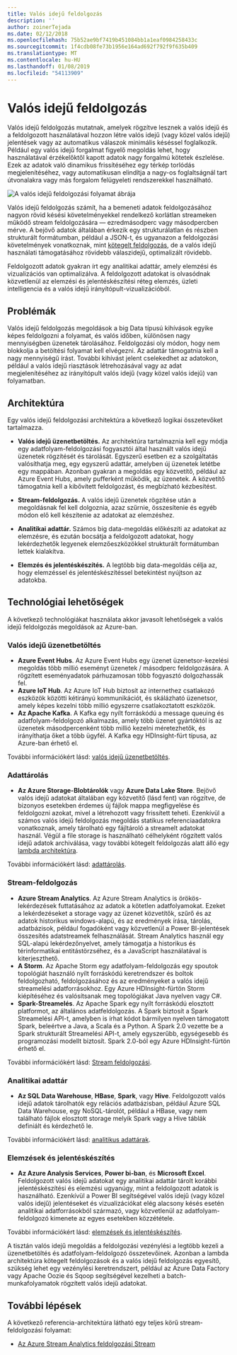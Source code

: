 ```yaml
---
title: Valós idejű feldolgozás
description: ''
author: zoinerTejada
ms.date: 02/12/2018
ms.openlocfilehash: 75b52ae9bf7419b451084bb1a1eaf0984258433c
ms.sourcegitcommit: 1f4cdb08fe73b1956e164ad692f792f9f635b409
ms.translationtype: MT
ms.contentlocale: hu-HU
ms.lasthandoff: 01/08/2019
ms.locfileid: "54113909"
---
```

# <a name="real-time-processing"></a>Valós idejű feldolgozás

Valós idejű feldolgozás mutatnak, amelyek rögzítve lesznek a valós idejű és a feldolgozott használatával hozzon létre valós idejű (vagy közel valós idejű) jelentések vagy az automatikus válaszok minimális késéssel foglalkozik. Például egy valós idejű forgalmat figyelő megoldás lehet, hogy használatával érzékelőktől kapott adatok nagy forgalmú kötetek észlelése. Ezek az adatok való dinamikus frissítéséhez egy térkép torlódás megjelenítéséhez, vagy automatikusan elindítja a nagy-os foglaltságnál tart útvonalakra vagy más forgalom felügyeleti rendszerekkel használható.

![A valós idejű feldolgozási folyamat ábrája](./images/real-time-pipeline.png)

Valós idejű feldolgozás számít, ha a bemeneti adatok feldolgozásához nagyon rövid késési követelményekkel rendelkező korlátlan streameken működő stream feldolgozására &mdash; ezredmásodperc vagy másodpercben mérve. A bejövő adatok általában érkezik egy strukturálatlan és részben strukturált formátumban, például a JSON-t, és ugyanazon a feldolgozási követelmények vonatkoznak, mint [kötegelt feldolgozás](./batch-processing.md), de a valós idejű használati támogatásához rövidebb válaszidejű, optimalizált rövidebb.

Feldolgozott adatok gyakran írt egy analitikai adattár, amely elemzési és vizualizációs van optimalizálva. A feldolgozott adatokat is olvasódnak közvetlenül az elemzési és jelentéskészítési réteg elemzés, üzleti intelligencia és a valós idejű irányítópult-vizualizációból.

## <a name="challenges"></a>Problémák

Valós idejű feldolgozás megoldások a big Data típusú kihívások egyike képes feldolgozni a folyamat, és valós időben, különösen nagy mennyiségben üzenetek tárolásához. Feldolgozási oly módon, hogy nem blokkolja a betöltési folyamat kell elvégezni. Az adattár támogatnia kell a nagy mennyiségű írást. További kihívást jelent cselekedhet az adatokon, például a valós idejű riasztások létrehozásával vagy az adat megjelenítéséhez az irányítópult valós idejű (vagy közel valós idejű) van folyamatban.

## <a name="architecture"></a>Architektúra

Egy valós idejű feldolgozási architektúra a következő logikai összetevőket tartalmazza.

- **Valós idejű üzenetbetöltés.** Az architektúra tartalmaznia kell egy módja egy adatfolyam-feldolgozási fogyasztói által használt valós idejű üzenetek rögzítését és tárolását. Egyszerű esetben ez a szolgáltatás valósíthatja meg, egy egyszerű adattár, amelyben új üzenetek letétbe egy mappában. Azonban gyakran a megoldás egy közvetítő, például az Azure Event Hubs, amely pufferként működik, az üzenetek. A közvetítő támogatnia kell a kibővített feldolgozást, és megbízható kézbesítést.

- **Stream-feldolgozás.** A valós idejű üzenetek rögzítése után a megoldásnak fel kell dolgoznia, azaz szűrnie, összesítenie és egyéb módon elő kell készítenie az adatokat az elemzéshez.

- **Analitikai adattár.** Számos big data-megoldás előkészíti az adatokat az elemzésre, és ezután bocsátja a feldolgozott adatokat, hogy lekérdezhetők legyenek elemzőeszközökkel strukturált formátumban lettek kialakítva.

- **Elemzés és jelentéskészítés.** A legtöbb big data-megoldás célja az, hogy elemzéssel és jelentéskészítéssel betekintést nyújtson az adatokba.

## <a name="technology-choices"></a>Technológiai lehetőségek

A következő technológiákat használata akkor javasolt lehetőségek a valós idejű feldolgozás megoldások az Azure-ban.

### <a name="real-time-message-ingestion"></a>Valós idejű üzenetbetöltés

- **Azure Event Hubs**. Az Azure Event Hubs egy üzenet üzenetsor-kezelési megoldás több millió eseményt üzenetek / másodperc feldolgozására. A rögzített eseményadatok párhuzamosan több fogyasztó dolgozhassák fel.
- **Azure IoT Hub**. Az Azure IoT Hub biztosít az internethez csatlakozó eszközök közötti kétirányú kommunikációt, és skálázható üzenetsor, amely képes kezelni több millió egyszerre csatlakoztatott eszközök.
- **Az Apache Kafka**. A Kafka egy nyílt forráskódú a message queuing és adatfolyam-feldolgozó alkalmazás, amely több üzenet gyártóktól is az üzenetek másodpercenként több millió kezelni méretezhetők, és irányíthatja őket a több ügyfél. A Kafka egy HDInsight-fürt típusa, az Azure-ban érhető el.

További információkért lásd: [valós idejű üzenetbetöltés](../technology-choices/real-time-ingestion.md).

### <a name="data-storage"></a>Adattárolás

- **Az Azure Storage-Blobtárolók** vagy **Azure Data Lake Store**. Bejövő valós idejű adatokat általában egy közvetítő (lásd fent) van rögzítve, de bizonyos esetekben érdemes új fájlok mappa megfigyelése és feldolgozni azokat, mivel a létrehozott vagy frissített teheti. Ezenkívül a számos valós idejű feldolgozás megoldás statikus referenciaadatokra vonatkoznak, amely tárolható egy fájltároló a streamelt adatokat használ. Végül a file storage is használható célhelyként rögzített valós idejű adatok archiválása, vagy további kötegelt feldolgozás alatt álló egy [lambda architektúra](../big-data/index.md#lambda-architecture).

További információkért lásd: [adattárolás](../technology-choices/data-storage.md).

### <a name="stream-processing"></a>Stream-feldolgozás

- **Azure Stream Analytics**. Az Azure Stream Analytics is örökös-lekérdezések futtatásához az adatok a kötetlen adatfolyamokat. Ezeket a lekérdezéseket a storage vagy az üzenet közvetítők, szűrő és az adatok historikus windows-alapú, és az eredmények írása, tárolás, adatbázisok, például fogadóként vagy közvetlenül a Power BI-jelentések összesítés adatstreamek felhasználását. Stream Analytics használ egy SQL-alapú lekérdezőnyelvet, amely támogatja a historikus és térinformatikai entitástörzséhez, és a JavaScript használatával is kiterjeszthető.
- **A Storm**. Az Apache Storm egy adatfolyam-feldolgozás egy spoutok topológiát használó nyílt forráskódú keretrendszer és boltok feldolgozható, feldolgozásához és az eredményeket a valós idejű streamelési adatforrásokhoz. Egy Azure HDInsight-fürtön Storm kiépítéséhez és valósítsanak meg topológiákat Java nyelven vagy C#.
- **Spark-Streamelés**. Az Apache Spark egy nyílt forráskódú elosztott platformot, az általános adatfeldolgozás. A Spark biztosít a Spark Streamelési API-t, amelyben is írhat kódot bármilyen nyelven támogatott Spark, beleértve a Java, a Scala és a Python. A Spark 2.0 vezette be a Spark strukturált Streamelési API-t, amely egyszerűbb, egységesebb és programozási modellt biztosít. Spark 2.0-ból egy Azure HDInsight-fürtön érhető el.

További információkért lásd: [Stream feldolgozási](../technology-choices/stream-processing.md).

### <a name="analytical-data-store"></a>Analitikai adattár

- **Az SQL Data Warehouse**, **HBase**, **Spark**, vagy **Hive**. Feldolgozott valós idejű adatok tárolhatók egy relációs adatbázisban, például Azure SQL Data Warehouse, egy NoSQL-tárolót, például a HBase, vagy nem található fájlok elosztott storage melyik Spark vagy a Hive táblák definiált és kérdezhető le.

További információkért lásd: [analitikus adattárak](../technology-choices/analytical-data-stores.md).

### <a name="analytics-and-reporting"></a>Elemzések és jelentéskészítés

- **Az Azure Analysis Services**, **Power bi-ban**, és **Microsoft Excel**. Feldolgozott valós idejű adatokat egy analitikai adattár tárolt korábbi jelentéskészítési és elemzési ugyanúgy, mint a feldolgozott adatok is használható. Ezenkívül a Power BI segítségével valós idejű (vagy közel valós idejű) jelentéseket és vizualizációkat elég alacsony késés esetén analitikai adatforrásokból származó, vagy közvetlenül az adatfolyam-feldolgozó kimenete az egyes esetekben közzététele.

További információkért lásd: [elemzések és jelentéskészítés](../technology-choices/analysis-visualizations-reporting.md).

A tisztán valós idejű megoldás a feldolgozási vezénylési a legtöbb kezeli a üzenetbetöltés és adatfolyam-feldolgozó összetevőinek. Azonban a lambda architektúra kötegelt feldolgozások és a valós idejű feldolgozás egyesítő, szükség lehet egy vezénylési keretrendszert, például az Azure Data Factory vagy Apache Oozie és Sqoop segítségével kezelheti a batch-munkafolyamatok rögzített valós idejű adatokat.

## <a name="next-steps"></a>További lépések

A következő referencia-architektúra látható egy teljes körű stream-feldolgozási folyamat:

- [Az Azure Stream Analytics feldolgozási Stream](../../reference-architectures/data/stream-processing-stream-analytics.md)